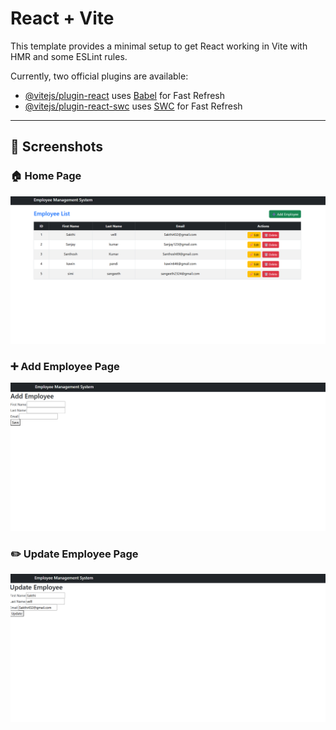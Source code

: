 # React + Vite

This template provides a minimal setup to get React working in Vite with HMR and some ESLint rules.

Currently, two official plugins are available:

- [@vitejs/plugin-react](https://github.com/vitejs/vite-plugin-react/blob/main/packages/plugin-react/README.md) uses [Babel](https://babeljs.io/) for Fast Refresh
- [@vitejs/plugin-react-swc](https://github.com/vitejs/vite-plugin-react-swc) uses [SWC](https://swc.rs/) for Fast Refresh
---

## 📸 Screenshots

### 🏠 Home Page
![Home Page](Screenshot/Home.png)

### ➕ Add Employee Page
![Add Employee Page](Screenshot/Add.png)

### ✏️ Update Employee Page
![Update Employee Page](Screenshot/Update.png)
